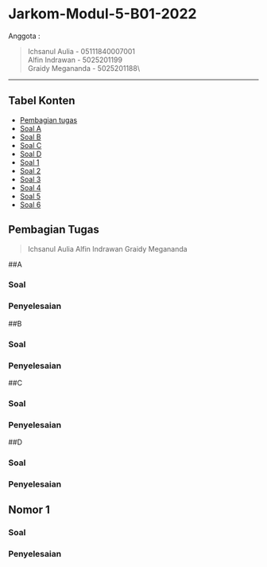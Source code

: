 # Jarkom-Modul-5-B01-2022

Anggota :
> Ichsanul Aulia - 05111840007001\
> Alfin Indrawan - 5025201199\
> Graidy Megananda - 5025201188\

---
## Tabel Konten
- [Pembagian tugas](#pembagian-tugas)
- [Soal A](#A)
- [Soal B](#B)
- [Soal C](#C)
- [Soal D](#D)
- [Soal 1](#nomor-1)
- [Soal 2](#nomor-2)
- [Soal 3](#nomor-3)
- [Soal 4](#nomor-4)
- [Soal 5](#nomor-5)
- [Soal 6](#nomor-6)

## Pembagian Tugas
> Ichsanul Aulia
> Alfin Indrawan
> Graidy Megananda

##A
### Soal
### Penyelesaian

##B
### Soal
### Penyelesaian

##C
### Soal
### Penyelesaian

##D
### Soal
### Penyelesaian

## Nomor 1
### Soal
### Penyelesaian
